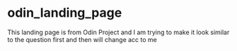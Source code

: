 # odin_landing_page
This landing page is from Odin Project and  I am trying to make it look similar to the question first and then will change acc to me
